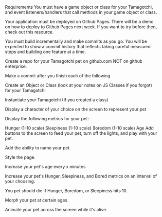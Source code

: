 Requirements
You must have a game object or class for your Tamagotchi, and event listeners/handlers that call methods in your game object or class.

Your application must be deployed on Github Pages. There will be a demo on how to deploy to Github Pages next week. If you want to try before then, check out this resource.

You must build incrementally and make commits as you go. You will be expected to show a commit history that reflects taking careful measured steps and building one feature at a time.

Create a repo for your Tamagotchi pet on github.com NOT on github enterprise.

Make a commit after you finish each of the following

Create an Object or Class (look at your notes on JS Classes if you forgot) for your Tamagotchi

Instantiate your Tamagotchi (If you created a class)

Display a character of your choice on the screen to represent your pet

Display the following metrics for your pet:

Hunger (1-10 scale)
Sleepiness (1-10 scale)
Boredom (1-10 scale)
Age
Add buttons to the screen to feed your pet, turn off the lights, and play with your pet.

Add the ability to name your pet.

Style the page.

Increase your pet's age every x minutes

Increase your pet's Hunger, Sleepiness, and Bored metrics on an interval of your choosing.

You pet should die if Hunger, Boredom, or Sleepiness hits 10.

Morph your pet at certain ages.

Animate your pet across the screen while it's alive.